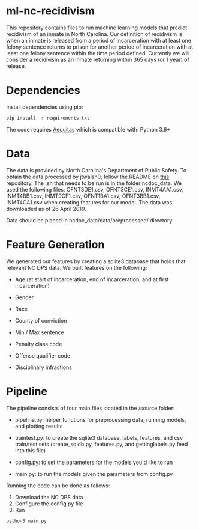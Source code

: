 # ml-nc-recidivism

This repository contains files to run machine learning models that predict recidivism of an inmate in North Carolina. Our definition of recidivism is when an inmate is released from a period of incarceration with at least one felony sentence returns to prison for another period of incarceration with at least one felony sentence within the time period defined. Currently we will consider a recidivism as an inmate returning within 365 days (or 1 year) of release.


# Dependencies

Install dependencies using pip:  
``` bash 
pip install -r requirements.txt
```
The code requires [Aequitas](https://github.com/dssg/aequitas) which is compatible with: Python 3.6+  


# Data

The data is provided by North Carolina's Department of Public Safety. To obtain the data processed by jtwalsh0, follow the README on [this](https://github.com/jtwalsh0/ncdoc_data) repository. The .sh that needs to be run is in the folder ncdoc_data. We used the following files: OFNT3DE1.csv, OFNT3CE1.csv, INMT4AA1.csv, INMT4BB1.csv, INMT9CF1.csv, OFNT1BA1.csv, OFNT3BB1.csv, INMT4CA1.csv when creating features for our model. The data was downloaded as of 26 April 2019.  
  
Data should be placed in ncdoc_data/data/preprocessed/ directory.

# Feature Generation

We generated our features by creating a sqlite3 database that holds that relevant NC DPS data. We built features on the following: 

* Age (at start of incarceration, end of incarceration, and at first incarceration)

* Gender

* Race

* County of conviction

* Min / Max sentence

* Penalty class code

* Offense qualifier code

* Disciplinary infractions


# Pipeline

The pipeline consists of four main files located in the /source folder:

* pipeline.py: helper functions for preprocessing data, running models, and plotting results

* traintest.py: to create the sqlite3 database, labels, features, and csv train/test sets (create_sqldb.py, features.py, and gettinglabels.py feed into this file)

* config.py: to set the parameters for the models you'd like to run

* main.py: to run the models given the parameters from config.py


Running the code can be done as follows:

1. Download the NC DPS data
2. Configure the config.py file
3. Run 
``` python 
python3 main.py 
```

